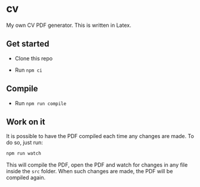 # cv

My own CV PDF generator.
This is written in Latex.

## Get started

- Clone this repo

- Run `npm ci`

## Compile

- Run `npm run compile`

## Work on it

It is possible to have the PDF compiled each time any changes are made. To do so, just run:

```bash
npm run watch
```

This will compile the PDF, open the PDF and watch for changes in any file inside the `src` folder. When such changes are made, the PDF will be compiled again.

